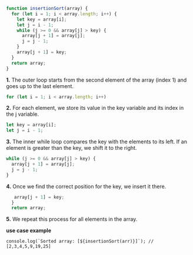 ```js
function insertionSort(array) {
  for (let i = 1; i < array.length; i++) {
    let key = array[i];
    let j = i - 1;
    while (j >= 0 && array[j] > key) {
      array[j + 1] = array[j];
      j = j - 1;
    }
    array[j + 1] = key;
  }
  return array;
}
```

**1.** The outer loop starts from the second element of the array (index 1) and goes up to the last element.

```js
for (let i = 1; i < array.length; i++)
```

**2.** For each element, we store its value in the key variable and its index in the j variable.

```js
let key = array[i];
let j = i - 1;
```

**3.** The inner while loop compares the key with the elements to its left. If an element is greater than the key, we shift it to the right.

```js
while (j >= 0 && array[j] > key) {
  array[j + 1] = array[j];
  j = j - 1;
}
```

**4.** Once we find the correct position for the key, we insert it there.

```js
   array[j + 1] = key;
  }
  return array;
```

**5.** We repeat this process for all elements in the array.

**use case example**

```let arr = [9, 2, 5, 3, 25, 19, 4];
console.log(`Sorted array: [${insertionSort(arr)}]`); // [2,3,4,5,9,19,25]
```